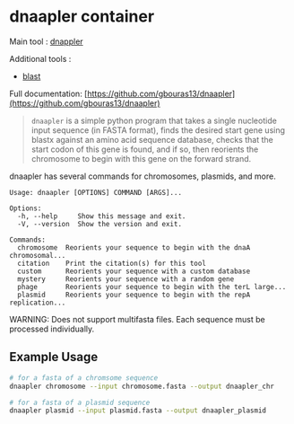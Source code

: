 # dnaapler container

Main tool : [dnappler](https://github.com/gbouras13/dnaapler) 

Additional tools :
- [blast](https://blast.ncbi.nlm.nih.gov/Blast.cgi)

Full documentation: [https://github.com/gbouras13/dnaapler](https://github.com/gbouras13/dnaapler)

> `dnaapler` is a simple python program that takes a single nucleotide input sequence (in FASTA format), finds the desired start gene using blastx against an amino acid sequence database, checks that the start codon of this gene is found, and if so, then reorients the chromosome to begin with this gene on the forward strand.

dnaapler has several commands for chromosomes, plasmids, and more.
```
Usage: dnaapler [OPTIONS] COMMAND [ARGS]...

Options:
  -h, --help     Show this message and exit.
  -V, --version  Show the version and exit.

Commands:
  chromosome  Reorients your sequence to begin with the dnaA chromosomal...
  citation    Print the citation(s) for this tool
  custom      Reorients your sequence with a custom database
  mystery     Reorients your sequence with a random gene
  phage       Reorients your sequence to begin with the terL large...
  plasmid     Reorients your sequence to begin with the repA replication...
```

WARNING: Does not support multifasta files. Each sequence must be processed individually.

## Example Usage

```bash
# for a fasta of a chromsome sequence
dnaapler chromosome --input chromosome.fasta --output dnaapler_chr

# for a fasta of a plasmid sequence
dnaapler plasmid --input plasmid.fasta --output dnaapler_plasmid
```
